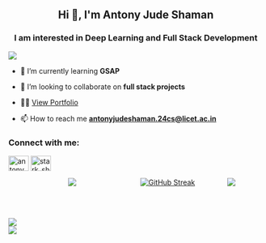 <div theme=radical>
<h2 align="center">Hi 👋, I'm Antony Jude Shaman</h2>
<h3 align="center">I am interested in Deep Learning and Full Stack Development</h3>
  
  
  <p align="left">
  <a href="https://github.com/AntonyJudeShaman">
    <img src="https://komarev.com/ghpvc/?username=AntonyJudeShaman&color=blue&style=flat)" />
  </a>
</p>
  
- 🌱 I’m currently learning **GSAP**

- 👯 I’m looking to collaborate on **full stack projects**

- 👨‍💻 <a href="https://antonyjudeshaman.vercel.app/"> View Portfolio</a>

- 📫 How to reach me **antonyjudeshaman.24cs@licet.ac.in**

<h3 align="left">Connect with me:</h3>
<p align="left">
<a href="https://www.linkedin.com/in/antony-jude-shaman/" target="blank"><img align="center" src="https://raw.githubusercontent.com/rahuldkjain/github-profile-readme-generator/master/src/images/icons/Social/linked-in-alt.svg" alt="antony jude shaman" height="30" width="40" /></a>
<a href="https://instagram.com/stark_shaman" target="blank"><img align="center" src="https://raw.githubusercontent.com/rahuldkjain/github-profile-readme-generator/master/src/images/icons/Social/instagram.svg" alt="stark_shaman" height="30" width="40" /></a>
</p>
<p align="center" style="display: flex; justify-content: center; align-items: center;">
    <a href="https://github.com/AntonyJudeShaman" style="flex: 1; display: flex; justify-content: center; align-items: center;">
      <img src="http://github-profile-summary-cards.vercel.app/api/cards/profile-details?username=AntonyJudeShaman&theme=radical" />
    </a>
    <a href="https://github.com/AntonyJudeShaman" style="flex: 0.5; display: flex; justify-content: center; align-items: center;">
      <img src="https://antony-streaks.vercel.app?user=AntonyJudeShaman&theme=radical" alt="GitHub Streak" />
    </a>
    <a href="https://github.com/AntonyJudeShaman" style="flex: 0.5; display: flex; justify-content: center; align-items: center;">
      <img src="https://antony-stats.vercel.app/api?username=AntonyJudeShaman&show_icons=true&locale=en&theme=radical" />
    </a>
  </p>


</br></br>
  
</p>
<img src="https://user-images.githubusercontent.com/73097560/115834477-dbab4500-a447-11eb-908a-139a6edaec5c.gif"></br>
<img src="https://user-images.githubusercontent.com/73097560/115834477-dbab4500-a447-11eb-908a-139a6edaec5c.gif">

</div>



<!--
**AntonyJudeShaman/AntonyJudeShaman** is a ✨ _special_ ✨ repository because its `README.md` (this file) appears on your GitHub profile.

Here are some ideas to get you started:

- 🔭 I’m currently working on ...
- 🌱 I’m currently learning ...
- 👯 I’m looking to collaborate on ...
- 🤔 I’m looking for help with ...
- 💬 Ask me about ...
- 📫 How to reach me: ...
- 😄 Pronouns: ...
- ⚡ Fun fact: ...
-->
